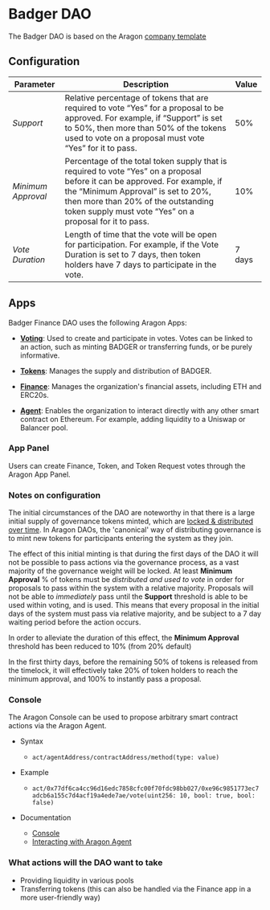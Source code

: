# Badger DAO
The Badger DAO is based on the Aragon [company template](https://github.com/aragon/dao-templates/tree/master/templates/company)

## Configuration
| Parameter | Description | Value |
|-|-|-|
| *Support* | Relative percentage of tokens that are required to vote “Yes” for a proposal to be approved. For example, if “Support” is set to 50%, then more than 50% of the tokens used to vote on a proposal must vote “Yes” for it to pass. | 50% |
| *Minimum Approval* | Percentage of the total token supply that is required to vote “Yes” on a proposal before it can be approved. For example, if the “Minimum Approval” is set to 20%, then more than 20% of the outstanding token supply must vote “Yes” on a proposal for it to pass. | 10% |
| *Vote Duration* | Length of time that the vote will be open for participation. For example, if the Vote Duration is set to 7 days, then token holders have 7 days to participate in the vote. | 7 days |

## Apps
Badger Finance DAO uses the following Aragon Apps:

- **[Voting](https://github.com/aragon/aragon-apps/tree/master/apps/voting)**: Used to create and participate in votes. Votes can be linked to an action, such as minting BADGER or transferring funds, or be purely informative.

- **[Tokens](https://github.com/aragon/aragon-apps/tree/master/apps/token-manager)**: Manages the supply and distribution of BADGER.

- **[Finance](https://github.com/aragon/aragon-apps/tree/master/apps/finance)**: Manages the organization's financial assets, including ETH and ERC20s.

- **[Agent](https://github.com/aragon/aragon-apps/tree/master/apps/agent)**: Enables the organization to interact directly with any other smart contract on Ethereum. For example, adding liquidity to a Uniswap or Balancer pool.

### App Panel
Users can create Finance, Token, and Token Request votes through the Aragon App Panel.

### Notes on configuration
The initial circumstances of the DAO are noteworthy in that there is a large initial supply of governance tokens minted, which are [locked & distributed over time](./Distribution.md). In Aragon DAOs, the 'canonical' way of distributing governance is to mint new tokens for participants entering the system as they join.

The effect of this initial minting is that during the first days of the DAO it will not be possible to pass actions via the governance process, as a vast majority of the governance weight will be locked. At least **Minimum Approval** % of tokens must be _distributed and used to vote_ in order for proposals to pass within the system with a relative majority. Proposals will not be able to _immediately_ pass until the **Support** threshold is able to be used within voting, and is used. This means that every proposal in the initial days of the system must pass via relative majority, and be subject to a 7 day waiting period before the action occurs.

In order to alleviate the duration of this effect, the **Minimum Approval** threshold has been reduced to 10% (from 20% default)

In the first thirty days, before the remaining 50% of tokens is released from the timelock, it will effectively take 20% of token holders to reach the minimum approval, and 100% to instantly pass a proposal. 

### Console
The Aragon Console can be used to propose arbitrary smart contract actions via the Aragon Agent.

- Syntax
  - `act/agentAddress/contractAddress/method(type: value)`

- Example
  - `act/0x77df6ca4cc96d16edc7858cfc00f70fdc98bb027/0xe96c9851773ec7adcb6a155c7d4acf19a4ede7ae/vote(uint256: 10, bool: true, bool: false)`

- Documentation
  - [Console](https://github.com/aragon/aragon/blob/master/docs/CONSOLE.md#act)
  - [Interacting with Aragon Agent](https://hack.aragon.org/docs/guides-use-agent#interacting-with-aragon-agent)
 

### What actions will the DAO want to take
- Providing liquidity in various pools
- Transferring tokens (this can also be handled via the Finance app in a more user-friendly way)